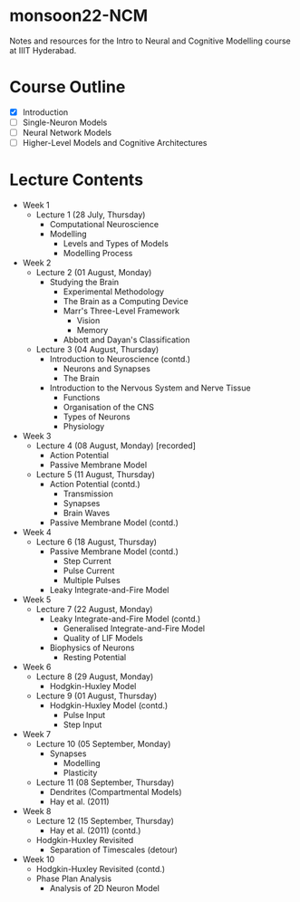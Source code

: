 # monsoon22-NCM
Notes and resources for the Intro to Neural and Cognitive Modelling course at IIIT Hyderabad.

# Course Outline
- [x] Introduction
- [ ] Single-Neuron Models
- [ ] Neural Network Models
- [ ] Higher-Level Models and Cognitive Architectures

# Lecture Contents
* Week 1
    * Lecture 1 (28 July, Thursday)
        * Computational Neuroscience
        * Modelling
            - Levels and Types of Models
            - Modelling Process
* Week 2
    * Lecture 2 (01 August, Monday)
        * Studying the Brain
            - Experimental Methodology
            - The Brain as a Computing Device
            - Marr's Three-Level Framework
                - Vision
                - Memory
            - Abbott and Dayan's Classification
    * Lecture 3 (04 August, Thursday)
        * Introduction to Neuroscience (contd.)
            - Neurons and Synapses
            - The Brain
        * Introduction to the Nervous System and Nerve Tissue
            - Functions
            - Organisation of the CNS
            - Types of Neurons
            - Physiology
* Week 3
    * Lecture 4 (08 August, Monday) [recorded]
        * Action Potential
        * Passive Membrane Model
    * Lecture 5 (11 August, Thursday)
        * Action Potential (contd.)
            - Transmission
            - Synapses
            - Brain Waves
        * Passive Membrane Model (contd.)
* Week 4
    * Lecture 6 (18 August, Thursday)
        * Passive Membrane Model (contd.)
            - Step Current
            - Pulse Current
            - Multiple Pulses
        * Leaky Integrate-and-Fire Model
* Week 5
    * Lecture 7 (22 August, Monday)
        * Leaky Integrate-and-Fire Model (contd.)
            - Generalised Integrate-and-Fire Model
            - Quality of LIF Models
        * Biophysics of Neurons
            - Resting Potential
* Week 6
    * Lecture 8 (29 August, Monday)
        * Hodgkin-Huxley Model
    * Lecture 9 (01 August, Thursday)
        * Hodgkin-Huxley Model (contd.)
            - Pulse Input
            - Step Input
* Week 7
    * Lecture 10 (05 September, Monday)
        * Synapses
            - Modelling
            - Plasticity
    * Lecture 11 (08 September, Thursday)
        * Dendrites (Compartmental Models)
        * Hay et al. (2011)
* Week 8
    * Lecture 12 (15 September, Thursday)
        * Hay et al. (2011) (contd.)
	* Hodgkin-Huxley Revisited
	    - Separation of Timescales (detour)
* Week 10
	* Hodgkin-Huxley Revisited (contd.)
    * Phase Plan Analysis
        - Analysis of 2D Neuron Model